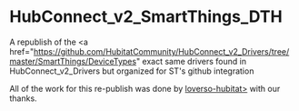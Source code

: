 # HubConnect_v2_SmartThings_DTH
A republish of the <a href="https://github.com/HubitatCommunity/HubConnect_v2_Drivers/tree/master/SmartThings/DeviceTypes" exact same drivers found in HubConnect_v2_Drivers</a> but organized for ST's github integration
<p>
  All of the work for this re-publish was done by <a href="https://github.com/loverso-hubitat/HubConnect_v2_Drivers/tree/st-github-integration">loverso-hubitat></a> with our thanks.
